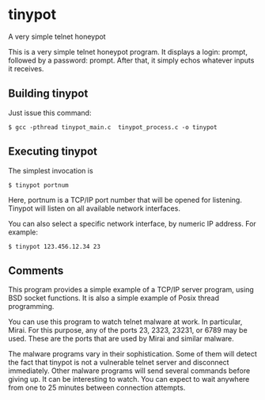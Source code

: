# tinypot
A very simple telnet honeypot

This is a very simple telnet honeypot program. It displays a login: prompt, followed by a password: prompt. After that, it simply echos whatever inputs it receives.

## Building tinypot
Just issue this command:
```
$ gcc -pthread tinypot_main.c  tinypot_process.c -o tinypot
```

## Executing tinypot
The simplest invocation is
```
$ tinypot portnum
```
Here, portnum is a TCP/IP port number that will be opened for listening. Tinypot will listen on all available network interfaces.

You can also select a specific network interface, by numeric IP address. For example:
```
$ tinypot 123.456.12.34 23
```

## Comments
This program provides a simple example of a TCP/IP server program, using BSD socket functions. It is also a simple example of Posix thread programming.

You can use this program to watch telnet malware at work. In particular, Mirai. For this purpose, any of the ports 23, 2323, 23231, or 6789 may be used. These are the ports that are used by Mirai and similar malware.

The malware programs vary in their sophistication. Some of them will detect the fact that tinypot is not a vulnerable telnet server and disconnect immediately. Other malware programs will send several commands before giving up. It can be interesting to watch. You can expect to wait anywhere from one to 25 minutes between connection attempts.
